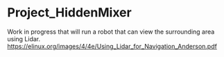 # Project_HiddenMixer
Work in progress that will run a robot that can view the surrounding area using Lidar.
https://elinux.org/images/4/4e/Using_Lidar_for_Navigation_Anderson.pdf


